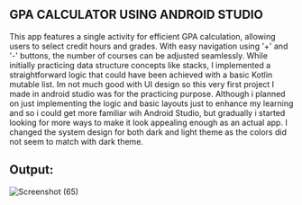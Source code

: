 ## GPA CALCULATOR USING ANDROID STUDIO
This app features a single activity for efficient GPA calculation, allowing users to select credit hours and grades. With easy navigation using '+' and '-' buttons, the number of courses can be adjusted seamlessly. While initially practicing data structure concepts like stacks, I implemented a straightforward logic that could have been achieved with a basic Kotlin mutable list. 
Im not much good with UI design so this very first project I made in android studio was for the practicing purpose. Although i planned on just implementing the logic and basic layouts just to enhance my learning and so i could get more familiar wih Android Studio, but gradually i started looking for more ways to make it look appealing enough as an actual app.
I changed the system design for both dark and light theme as the colors did not seem to match with dark theme.

## Output:
![Screenshot (65)](https://github.com/sarwataijaz/GPA-Calculator/assets/124436066/38951200-f3a6-438e-83a0-6aebc3eb9e3d)

